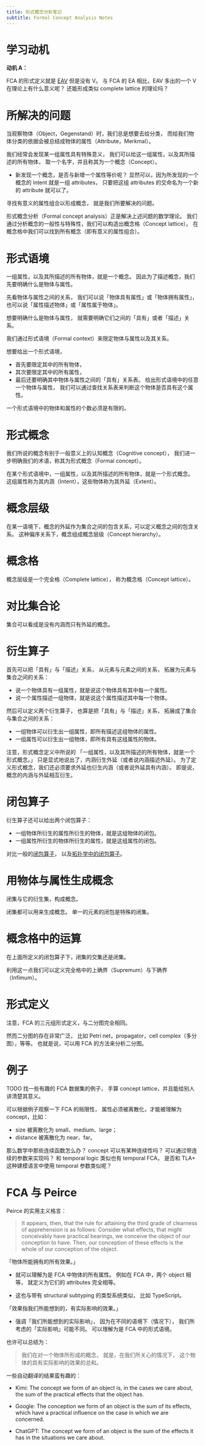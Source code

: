 ```yaml
---
title: 形式概念分析笔记
subtitle: Formal Concept Analysis Notes
---
```


# 学习动机

**动机 A：**

FCA 的形式定义就是 [EAV](https://en.wikipedia.org/wiki/entity-attribute-value_model) 但是没有 V。
与 FCA 的 EA 相比，EAV 多出的一个 V 在理论上有什么意义呢？
还能形成类似 complete lattice 的理论吗？

# 所解决的问题

当观察物体（Object，Gegenstand）时，我们总是想要去给分类，
而给我们物体分类的依据会被总结成物体的属性（Attribute，Merkmal）。

我们经常会发现某一组属性具有特殊意义，
我们可以给这一组属性，以及其所描述的所有物体，
取一个名字，并且称其为一个概念（Concept）。

- 新发现一个概念，是否与新增一个属性等价呢？
  显然可以，因为所发现的一个概念的 intent 就是一组 attributes，
  只要把这组 attributes 的交命名为一个新的 attribute 就可以了。

寻找有意义的属性组合以形成概念，
就是我们所要解决的问题。

形式概念分析（Formal concept analysis）正是解决上述问题的数学理论。
我们通过分析概念的一般性与特殊性，我们可以构造出概念格（Concept lattice）。
在概念格中我们可以找到所有概念（即有意义的属性组合）。

# 形式语境

一组属性，以及其所描述的所有物体，就是一个概念。
因此为了描述概念，我们先要明确什么是物体与属性。

先看物体与属性之间的关系，
我们可以说「物体具有属性」或「物体拥有属性」，
也可以说「属性描述物体」或「属性属于物体」。

想要明确什么是物体与属性，
就需要明确它们之间的「具有」或者「描述」关系。

我们通过形式语境（Formal context）来限定物体与属性以及其关系。

想要给出一个形式语境，
- 首先要限定其中的所有物体，
- 其次要限定其中的所有属性，
- 最后还要明确其中物体与属性之间的「具有」关系表。
  给出形式语境中的任意一个物体与属性，
  我们可以通过查找关系表来判断这个物体是否具有这个属性。

一个形式语境中的物体和属性的个数必须是有限的。

# 形式概念

我们所说的概念有别于一般意义上的认知概念（Cognitive concept），
我们进一步明确我们的术语，称其为形式概念（Formal concept）。

在某个形式语境中，一组属性，以及其所描述的所有物体，就是一个形式概念。
这组属性称为其内涵（Intent），这些物体称为其外延（Extent）。

# 概念层级

在某一语境下，概念的外延作为集合之间的包含关系，可以定义概念之间的包含关系。
这种偏序关系下，概念组成概念层级（Concept hierarchy）。

# 概念格

概念层级是一个完全格（Complete lattice），
称为概念格（Concept lattice）。

# 对比集合论

集合可以看成是没有内涵而只有外延的概念。

# 衍生算子

首先可以把「具有」与「描述」关系，
从元素与元素之间的关系，
拓展为元素与集合之间的关系：

- 说一个物体具有一组属性，就是说这个物体具有其中每一个属性。
- 说一个属性描述一组物体，就是说这个属性描述其中每一个物体。

然后可以定义两个衍生算子，
也算是把「具有」与「描述」关系，
拓展成了集合与集合之间的关系：

- 一组物体可以衍生出一组属性，即所有描述这组物体的属性。
- 一组属性可以衍生出一组物体，即所有具有这组属性的物体。

注意，形式概念定义中所说的
「一组属性，以及其所描述的所有物体，就是一个形式概念。」
只是显式地说出了，内涵衍生外延（或者说内涵描述外延）。
为了定义形式概念，我们还必须要求外延也衍生内涵（或者说外延具有内涵）。
即是说，概念的内涵与外延相互衍生。

# 闭包算子

衍生算子还可以给出两个闭包算子：

- 一组物体所衍生的属性所衍生的物体，就是这组物体的闭包。
- 一组属性所衍生的物体所衍生的属性，就是这组属性的闭包。

对比一般的[闭包算子](https://en.wikipedia.org/wiki/Closure_operator)，
以及[拓扑学中的闭包算子](https://en.wikipedia.org/wiki/Characterizations_of_the_category_of_topological_spaces)。

# 用物体与属性生成概念

闭集与它的衍生集，构成概念。

闭集都可以用来生成概念。
单一的元素的闭包是特殊的闭集。

# 概念格中的运算

在上面所定义的闭包算子下，闭集的交集还是闭集。

利用这一点我们可以定义完全格中的上确界（Supremum）与下确界（Infimum）。

# 形式定义

注意，FCA 的三元组形式定义，与二分图完全相同。

然而二分图的存在非常广泛，
比如 Petri net，propagator，cell complex（多分图），等等。
也就是说，可以用 FCA 的方法来分析二分图。

# 例子

TODO 找一些有趣的 FCA 数据集的例子，
手算 concept lattice，并且能给别人讲清楚其意义。

可以根据例子观察一下 FCA 的局限性，
属性必须被离散化，才能被理解为 concept，比如：
- size 被离散化为 small、medium、large；
- distance 被离散化为 near、far。

那么数学中那些连续函数怎么办？
concept 可以有某种连续性吗？
可以通过带连续的参数来实现吗？
和 temporal logic 类似也有 temporal FCA，
是否和 TLA+ 这种建模语言中使用 temporal 参数类似呢？

# FCA 与 Peirce

Peirce 的实用主义格言：

> It appears, then, that the rule for attaining the third grade of
> clearness of apprehension is as follows: Consider what effects, that
> might conceivably have practical bearings, we conceive the object of
> our conception to have. Then, our conception of these effects is the
> whole of our conception of the object.

「物体所能拥有的所有效果。」

- 就可以理解为是 FCA 中物体的所有属性。
  例如在 FCA 中，两个 object 相等，
  就定义为它们的 attributes 完全相等。

- 这也与带有 structural subtyping 的类型系统类似，
  比如 TypeScript。

「效果指我们所能想到的，有实际影响的效果。」

- 强调「我们所能想到的实际影响」，
  因为在不同的语境下（情况下），
  我们所考虑的「实际影响」可能不同。
  可以理解为是 FCA 中的形式语境。

也许可以总结为：

> 我们在对一个物体所形成的概念，
> 就是，在我们所关心的情况下，
> 这个物体的具有实际影响的效果的总和。

一些自动翻译的结果蛮有趣的：

- Kimi: The concept we form of an object is, in the cases we care
  about, the sum of the practical effects that the object has.

- Google: The conception we form of an object is the sum of its
  effects, which have a practical influence on the case in which we
  are concerned.

- ChatGPT: The concept we form of an object is the sum of the effects
  it has in the situations we care about.

